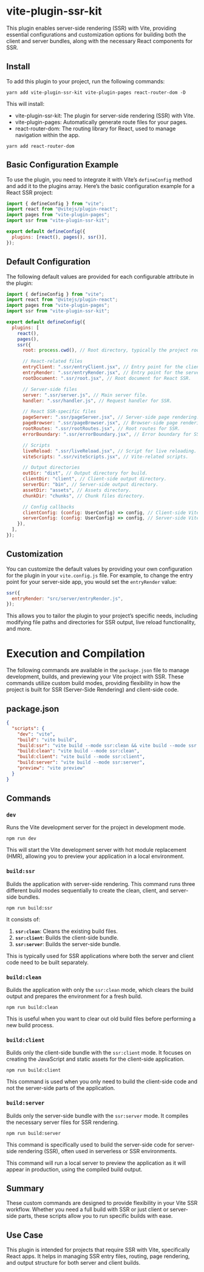# vite-plugin-ssr-kit

This plugin enables server-side rendering (SSR) with Vite, providing essential configurations and customization options for building both the client and server bundles, along with the necessary React components for SSR.

## Install

To add this plugin to your project, run the following commands:

```
yarn add vite-plugin-ssr-kit vite-plugin-pages react-router-dom -D
```

This will install:

- vite-plugin-ssr-kit: The plugin for server-side rendering (SSR) with Vite.
- vite-plugin-pages: Automatically generate route files for your pages.
- react-router-dom: The routing library for React, used to manage navigation within the app.

```
yarn add react-router-dom
```

## Basic Configuration Example

To use the plugin, you need to integrate it with Vite’s `defineConfig` method and add it to the plugins array. Here’s the basic configuration example for a React SSR project:

```js
import { defineConfig } from "vite";
import react from "@vitejs/plugin-react";
import pages from "vite-plugin-pages";
import ssr from "vite-plugin-ssr-kit";

export default defineConfig({
  plugins: [react(), pages(), ssr()],
});
```

## Default Configuration

The following default values are provided for each configurable attribute in the plugin:

```js
import { defineConfig } from "vite";
import react from "@vitejs/plugin-react";
import pages from "vite-plugin-pages";
import ssr from "vite-plugin-ssr-kit";

export default defineConfig({
  plugins: [
    react(),
    pages(),
    ssr({
      root: process.cwd(), // Root directory, typically the project root.

      // React-related files
      entryClient: ".ssr/entryClient.jsx", // Entry point for the client-side app.
      entryRender: ".ssr/entryRender.jsx", // Entry point for the server-side app.
      rootDocument: ".ssr/root.jsx", // Root document for React SSR.

      // Server-side files
      server: ".ssr/server.js", // Main server file.
      handler: ".ssr/handler.js", // Request handler for SSR.

      // React SSR-specific files
      pageServer: ".ssr/pageServer.jsx", // Server-side page rendering.
      pageBrowser: ".ssr/pageBrowser.jsx", // Browser-side page rendering.
      rootRoutes: ".ssr/rootRoutes.jsx", // Root routes for SSR.
      errorBoundary: ".ssr/errorBoundary.jsx", // Error boundary for SSR rendering.

      // Scripts
      liveReload: ".ssr/liveReload.jsx", // Script for live reloading.
      viteScripts: ".ssr/viteScripts.jsx", // Vite-related scripts.

      // Output directories
      outDir: "dist", // Output directory for build.
      clientDir: "client", // Client-side output directory.
      serverDir: "bin", // Server-side output directory.
      assetDir: "assets", // Assets directory.
      chunkDir: "chunks", // Chunk files directory.

      // Config callbacks
      clientConfig: (config: UserConfig) => config, // Client-side Vite configuration.
      serverConfig: (config: UserConfig) => config, // Server-side Vite configuration.
    }),
  ],
});
```

## Customization

You can customize the default values by providing your own configuration for the plugin in your `vite.config.js` file. For example, to change the entry point for your server-side app, you would set the `entryRender` value:

```js
ssr({
  entryRender: "src/server/entryRender.js",
});
```

This allows you to tailor the plugin to your project’s specific needs, including modifying file paths and directories for SSR output, live reload functionality, and more.

# Execution and Compilation

The following commands are available in the `package.json` file to manage development, builds, and previewing your Vite project with SSR. These commands utilize custom build modes, providing flexibility in how the project is built for SSR (Server-Side Rendering) and client-side code.

## package.json

```json
{
  "scripts": {
    "dev": "vite",
    "build": "vite build",
    "build:ssr": "vite build --mode ssr:clean && vite build --mode ssr:client && vite build --mode ssr:server",
    "build:clean": "vite build --mode ssr:clean",
    "build:client": "vite build --mode ssr:client",
    "build:server": "vite build --mode ssr:server",
    "preview": "vite preview"
  }
}
```

## Commands

### `dev`

Runs the Vite development server for the project in development mode.

```
npm run dev
```

This will start the Vite development server with hot module replacement (HMR), allowing you to preview your application in a local environment.

### `build:ssr`

Builds the application with server-side rendering. This command runs three different build modes sequentially to create the clean, client, and server-side bundles.

```
npm run build:ssr
```

It consists of:

1. **`ssr:clean`**: Cleans the existing build files.
2. **`ssr:client`**: Builds the client-side bundle.
3. **`ssr:server`**: Builds the server-side bundle.

This is typically used for SSR applications where both the server and client code need to be built separately.

### `build:clean`

Builds the application with only the `ssr:clean` mode, which clears the build output and prepares the environment for a fresh build.

```
npm run build:clean
```

This is useful when you want to clear out old build files before performing a new build process.

### `build:client`

Builds only the client-side bundle with the `ssr:client` mode. It focuses on creating the JavaScript and static assets for the client-side application.

```
npm run build:client
```

This command is used when you only need to build the client-side code and not the server-side parts of the application.

### `build:server`

Builds only the server-side bundle with the `ssr:server` mode. It compiles the necessary server files for SSR rendering.

```
npm run build:server
```

This command is specifically used to build the server-side code for server-side rendering (SSR), often used in serverless or SSR environments.

This command will run a local server to preview the application as it will appear in production, using the compiled build output.

## Summary

These custom commands are designed to provide flexibility in your Vite SSR workflow. Whether you need a full build with SSR or just client or server-side parts, these scripts allow you to run specific builds with ease.

## Use Case

This plugin is intended for projects that require SSR with Vite, specifically React apps. It helps in managing SSR entry files, routing, page rendering, and output structure for both server and client builds.
